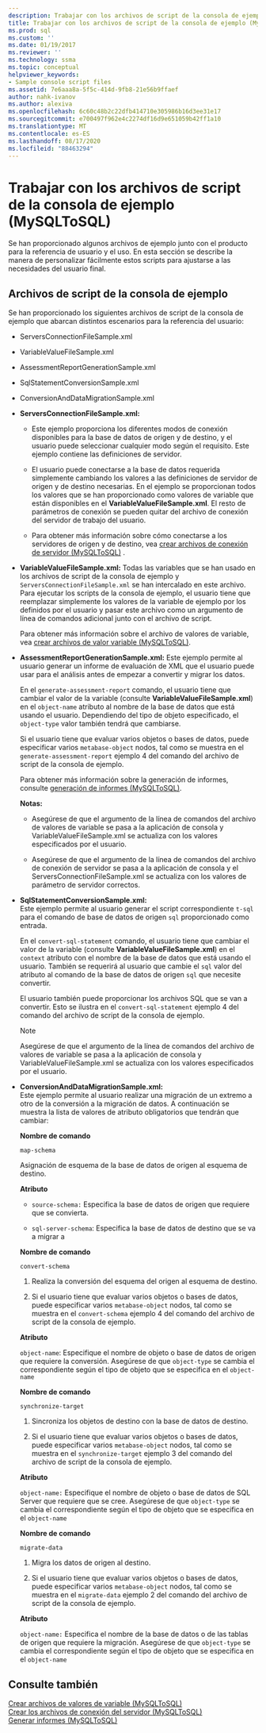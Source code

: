 ```yaml
---
description: Trabajar con los archivos de script de la consola de ejemplo (MySQLToSQL)
title: Trabajar con los archivos de script de la consola de ejemplo (MySQLToSQL) | Microsoft Docs
ms.prod: sql
ms.custom: ''
ms.date: 01/19/2017
ms.reviewer: ''
ms.technology: ssma
ms.topic: conceptual
helpviewer_keywords:
- Sample console script files
ms.assetid: 7e6aaa8a-5f5c-414d-9fb8-21e56b9ffaef
author: nahk-ivanov
ms.author: alexiva
ms.openlocfilehash: 6c60c48b2c22dfb414710e305986b16d3ee31e17
ms.sourcegitcommit: e700497f962e4c2274df16d9e651059b42ff1a10
ms.translationtype: MT
ms.contentlocale: es-ES
ms.lasthandoff: 08/17/2020
ms.locfileid: "88463294"
---
```

# <a name="working-with-the-sample-console-script-files-mysqltosql"></a>Trabajar con los archivos de script de la consola de ejemplo (MySQLToSQL)
Se han proporcionado algunos archivos de ejemplo junto con el producto para la referencia de usuario y el uso. En esta sección se describe la manera de personalizar fácilmente estos scripts para ajustarse a las necesidades del usuario final.  
  
## <a name="sample-console-script-files"></a>Archivos de script de la consola de ejemplo  
Se han proporcionado los siguientes archivos de script de la consola de ejemplo que abarcan distintos escenarios para la referencia del usuario:  
  
-   ServersConnectionFileSample.xml  
  
-   VariableValueFileSample.xml  
  
-   AssessmentReportGenerationSample.xml  
  
-   SqlStatementConversionSample.xml  
  
-   ConversionAndDataMigrationSample.xml  
  
-   **ServersConnectionFileSample.xml:**  
  
    -   Este ejemplo proporciona los diferentes modos de conexión disponibles para la base de datos de origen y de destino, y el usuario puede seleccionar cualquier modo según el requisito. Este ejemplo contiene las definiciones de servidor.  
  
    -   El usuario puede conectarse a la base de datos requerida simplemente cambiando los valores a las definiciones de servidor de origen y de destino necesarias. En el ejemplo se proporcionan todos los valores que se han proporcionado como valores de variable que están disponibles en el **VariableValueFileSample.xml**.  El resto de parámetros de conexión se pueden quitar del archivo de conexión del servidor de trabajo del usuario.  
  
    -   Para obtener más información sobre cómo conectarse a los servidores de origen y de destino, vea [crear archivos de conexión de servidor &#40;MySQLToSQL&#41;](../../ssma/mysql/creating-the-server-connection-files-mysqltosql.md) .  
  
-   **VariableValueFileSample.xml:** Todas las variables que se han usado en los archivos de script de la consola de ejemplo y `ServersConnectionFileSample.xml` se han intercalado en este archivo. Para ejecutar los scripts de la consola de ejemplo, el usuario tiene que reemplazar simplemente los valores de la variable de ejemplo por los definidos por el usuario y pasar este archivo como un argumento de línea de comandos adicional junto con el archivo de script.  
  
    Para obtener más información sobre el archivo de valores de variable, vea [crear archivos de valor variable &#40;MySQLToSQL&#41;](../../ssma/mysql/creating-variable-value-files-mysqltosql.md).  
  
-   **AssessmentReportGenerationSample.xml:** Este ejemplo permite al usuario generar un informe de evaluación de XML que el usuario puede usar para el análisis antes de empezar a convertir y migrar los datos.  
  
    En el `generate-assessment-report` comando, el usuario tiene que cambiar el valor de la variable (consulte **VariableValueFileSample.xml**) en el `object-name` atributo al nombre de la base de datos que está usando el usuario. Dependiendo del tipo de objeto especificado, el `object-type` valor también tendrá que cambiarse.  
  
    Si el usuario tiene que evaluar varios objetos o bases de datos, puede especificar varios `metabase-object` nodos, tal como se muestra en el `generate-assessment-report` ejemplo 4 del comando del archivo de script de la consola de ejemplo.  
  
    Para obtener más información sobre la generación de informes, consulte [generación de informes &#40;MySQLToSQL&#41;](../../ssma/mysql/generating-reports-mysqltosql.md).  
  
    **Notas:**  
  
    -   Asegúrese de que el argumento de la línea de comandos del archivo de valores de variable se pasa a la aplicación de consola y VariableValueFileSample.xml se actualiza con los valores especificados por el usuario.  
  
    -   Asegúrese de que el argumento de la línea de comandos del archivo de conexión de servidor se pasa a la aplicación de consola y el ServersConnectionFileSample.xml se actualiza con los valores de parámetro de servidor correctos.  
  
-   **SqlStatementConversionSample.xml:**  
    Este ejemplo permite al usuario generar el script correspondiente `t-sql` para el comando de base de datos de origen `sql` proporcionado como entrada.  
  
    En el `convert-sql-statement` comando, el usuario tiene que cambiar el valor de la variable (consulte **VariableValueFileSample.xml**) en el `context` atributo con el nombre de la base de datos que está usando el usuario. También se requerirá al usuario que cambie el `sql` valor del atributo al comando de la base de datos de origen `sql` que necesite convertir.  
  
    El usuario también puede proporcionar los archivos SQL que se van a convertir. Esto se ilustra en el `convert-sql-statement` ejemplo 4 del comando del archivo de script de la consola de ejemplo.  
  
    > [!NOTE]  
    > Asegúrese de que el argumento de la línea de comandos del archivo de valores de variable se pasa a la aplicación de consola y VariableValueFileSample.xml se actualiza con los valores especificados por el usuario.  
  
-   **ConversionAndDataMigrationSample.xml:**  
     Este ejemplo permite al usuario realizar una migración de un extremo a otro de la conversión a la migración de datos. A continuación se muestra la lista de valores de atributo obligatorios que tendrán que cambiar:  
  
    **Nombre de comando**  
  
    `map-schema`  
  
    Asignación de esquema de la base de datos de origen al esquema de destino.  
  
    **Atributo**  
  
    -   `source-schema:` Especifica la base de datos de origen que requiere que se convierta.  
  
    -   `sql-server-schema`: Especifica la base de datos de destino que se va a migrar a  
  
    **Nombre de comando**  
  
    `convert-schema`  
  
    1.  Realiza la conversión del esquema del origen al esquema de destino.  
  
    2.  Si el usuario tiene que evaluar varios objetos o bases de datos, puede especificar varios `metabase-object` nodos, tal como se muestra en el `convert-schema` ejemplo 4 del comando del archivo de script de la consola de ejemplo.  
  
    **Atributo**  
  
    `object-name`: Especifique el nombre de objeto o base de datos de origen que requiere la conversión. Asegúrese de que `object-type` se cambia el correspondiente según el tipo de objeto que se especifica en el `object-name`  
  
    **Nombre de comando**  
  
    `synchronize-target`  
  
    1.  Sincroniza los objetos de destino con la base de datos de destino.  
  
    2.  Si el usuario tiene que evaluar varios objetos o bases de datos, puede especificar varios `metabase-object` nodos, tal como se muestra en el `synchronize-target` ejemplo 3 del comando del archivo de script de la consola de ejemplo.  
  
    **Atributo**  
  
    `object-name:` Especifique el nombre de objeto o base de datos de SQL Server que requiere que se cree. Asegúrese de que `object-type` se cambia el correspondiente según el tipo de objeto que se especifica en el `object-name`  
  
    **Nombre de comando**  
  
    `migrate-data`  
  
    1.  Migra los datos de origen al destino.  
  
    2.  Si el usuario tiene que evaluar varios objetos o bases de datos, puede especificar varios `metabase-object` nodos, tal como se muestra en el `migrate-data` ejemplo 2 del comando del archivo de script de la consola de ejemplo.  
  
    **Atributo**  
  
    `object-name:` Especifica el nombre de la base de datos o de las tablas de origen que requiere la migración. Asegúrese de que `object-type` se cambia el correspondiente según el tipo de objeto que se especifica en el `object-name`  
  
## <a name="see-also"></a>Consulte también  
[Crear archivos de valores de variable &#40;MySQLToSQL&#41;](../../ssma/mysql/creating-variable-value-files-mysqltosql.md)  
[Crear los archivos de conexión del servidor &#40;MySQLToSQL&#41;](../../ssma/mysql/creating-the-server-connection-files-mysqltosql.md)  
[Generar informes &#40;MySQLToSQL&#41;](../../ssma/mysql/generating-reports-mysqltosql.md)  
  
